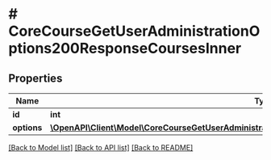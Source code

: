 # # CoreCourseGetUserAdministrationOptions200ResponseCoursesInner

## Properties

Name | Type | Description | Notes
------------ | ------------- | ------------- | -------------
**id** | **int** | Course id | [optional]
**options** | [**\OpenAPI\Client\Model\CoreCourseGetUserAdministrationOptions200ResponseCoursesInnerOptionsInner[]**](CoreCourseGetUserAdministrationOptions200ResponseCoursesInnerOptionsInner.md) |  | [optional]

[[Back to Model list]](../../README.md#models) [[Back to API list]](../../README.md#endpoints) [[Back to README]](../../README.md)
